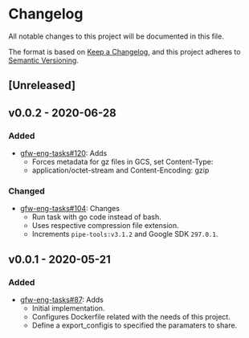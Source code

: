 # Changelog

All notable changes to this project will be documented in this file.

The format is based on [Keep a
Changelog](https://keepachangelog.com/en/1.0.0/), and this project adheres to
[Semantic Versioning](https://semver.org/spec/v2.0.0.html).

## [Unreleased]

## v0.0.2 - 2020-06-28

### Added

* [gfw-eng-tasks#120](https://github.com/GlobalFishingWatch/gfw-eng-tasks/issues/120): Adds
    * Forces metadata for gz files in GCS, set Content-Type:
    * application/octet-stream and Content-Encoding: gzip

### Changed

* [gfw-eng-tasks#104](https://github.com/GlobalFishingWatch/gfw-eng-tasks/issues/104): Changes
    * Run task with go code instead of bash.
    * Uses respective compression file extension.
    * Increments `pipe-tools:v3.1.2` and Google SDK `297.0.1`.

## v0.0.1 - 2020-05-21

### Added

* [gfw-eng-tasks#87](https://github.com/GlobalFishingWatch/gfw-eng-tasks/issues/87): Adds
    * Initial implementation.
    * Configures Dockerfile related with the needs of this project.
    * Define a export_configis to specified the paramaters to share.
